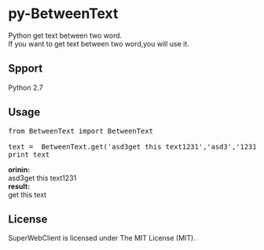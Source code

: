 # py-BetweenText
Python get text between two word.  
If you want to get text between two word,you will use it.

## Spport
Python 2.7

## Usage
<pre>
from BetweenText import BetweenText

text =  BetweenText.get('asd3get this text1231','asd3','1231')
print text
</pre>

<b>orinin:</b>    
asd3get this text1231  
<b>result:</b>  
get this text
## License
SuperWebClient is licensed under The MIT License (MIT).
